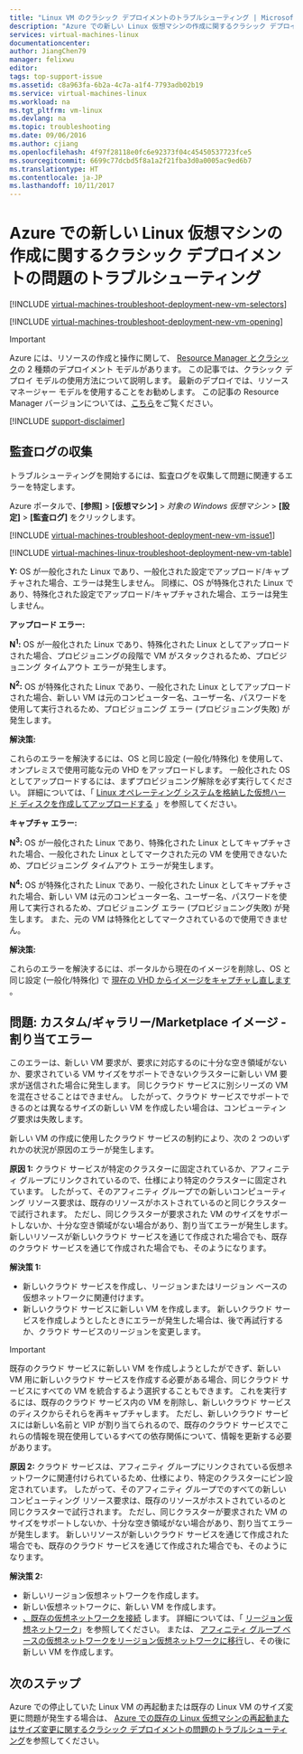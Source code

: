 ```yaml
---
title: "Linux VM のクラシック デプロイメントのトラブルシューティング | Microsoft Docs"
description: "Azure での新しい Linux 仮想マシンの作成に関するクラシック デプロイメントの問題のトラブルシューティング"
services: virtual-machines-linux
documentationcenter: 
author: JiangChen79
manager: felixwu
editor: 
tags: top-support-issue
ms.assetid: c8a963fa-6b2a-4c7a-a1f4-7793adb02b19
ms.service: virtual-machines-linux
ms.workload: na
ms.tgt_pltfrm: vm-linux
ms.devlang: na
ms.topic: troubleshooting
ms.date: 09/06/2016
ms.author: cjiang
ms.openlocfilehash: 4f97f28118e0fc6e92373f04c45450537723fce5
ms.sourcegitcommit: 6699c77dcbd5f8a1a2f21fba3d0a0005ac9ed6b7
ms.translationtype: HT
ms.contentlocale: ja-JP
ms.lasthandoff: 10/11/2017
---
```

# <a name="troubleshoot-classic-deployment-issues-with-creating-a-new-linux-virtual-machine-in-azure"></a>Azure での新しい Linux 仮想マシンの作成に関するクラシック デプロイメントの問題のトラブルシューティング
[!INCLUDE [virtual-machines-troubleshoot-deployment-new-vm-selectors](../../../../includes/virtual-machines-linux-troubleshoot-deployment-new-vm-selectors-include.md)]

[!INCLUDE [virtual-machines-troubleshoot-deployment-new-vm-opening](../../../../includes/virtual-machines-troubleshoot-deployment-new-vm-opening-include.md)]

> [!IMPORTANT] 
> Azure には、リソースの作成と操作に関して、 [Resource Manager とクラシック](../../../resource-manager-deployment-model.md)の 2 種類のデプロイメント モデルがあります。 この記事では、クラシック デプロイ モデルの使用方法について説明します。 最新のデプロイでは、リソース マネージャー モデルを使用することをお勧めします。 この記事の Resource Manager バージョンについては、[こちら](../troubleshoot-deployment-new-vm.md?toc=%2fazure%2fvirtual-machines%2flinux%2ftoc.json)をご覧ください。

[!INCLUDE [support-disclaimer](../../../../includes/support-disclaimer.md)]

## <a name="collect-audit-logs"></a>監査ログの収集
トラブルシューティングを開始するには、監査ログを収集して問題に関連するエラーを特定します。

Azure ポータルで、**[参照]** > **[仮想マシン]** > *対象の Windows 仮想マシン* > **[設定]** > **[監査ログ]** をクリックします。

[!INCLUDE [virtual-machines-troubleshoot-deployment-new-vm-issue1](../../../../includes/virtual-machines-troubleshoot-deployment-new-vm-issue1-include.md)]

[!INCLUDE [virtual-machines-linux-troubleshoot-deployment-new-vm-table](../../../../includes/virtual-machines-linux-troubleshoot-deployment-new-vm-table.md)]

**Y:** OS が一般化された Linux であり、一般化された設定でアップロード/キャプチャされた場合、エラーは発生しません。 同様に、OS が特殊化された Linux であり、特殊化された設定でアップロード/キャプチャされた場合、エラーは発生しません。

**アップロード エラー:**

**N<sup>1</sup>:** OS が一般化された Linux であり、特殊化された Linux としてアップロードされた場合、プロビジョニングの段階で VM がスタックされるため、プロビジョニング タイムアウト エラーが発生します。

**N<sup>2</sup>:** OS が特殊化された Linux であり、一般化された Linux としてアップロードされた場合、新しい VM は元のコンピューター名、ユーザー名、パスワードを使用して実行されるため、プロビジョニング エラー (プロビジョニング失敗) が発生します。

**解決策:**

これらのエラーを解決するには、OS と同じ設定 (一般化/特殊化) を使用して、オンプレミスで使用可能な元の VHD をアップロードします。 一般化された OS としてアップロードするには、まずプロビジョニング解除を必ず実行してください。 詳細については、「 [Linux オペレーティング システムを格納した仮想ハード ディスクを作成してアップロードする](create-upload-vhd.md) 」を参照してください。

**キャプチャ エラー:**

**N<sup>3</sup>:** OS が一般化された Linux であり、特殊化された Linux としてキャプチャされた場合、一般化された Linux としてマークされた元の VM を使用できないため、プロビジョニング タイムアウト エラーが発生します。

**N<sup>4</sup>:** OS が特殊化された Linux であり、一般化された Linux としてキャプチャされた場合、新しい VM は元のコンピューター名、ユーザー名、パスワードを使用して実行されるため、プロビジョニング エラー (プロビジョニング失敗) が発生します。 また、元の VM は特殊化としてマークされているので使用できません。

**解決策:**

これらのエラーを解決するには、ポータルから現在のイメージを削除し、OS と同じ設定 (一般化/特殊化) で [現在の VHD からイメージをキャプチャし直します](capture-image.md) 。

## <a name="issue-custom-gallery-marketplace-image-allocation-failure"></a>問題: カスタム/ギャラリー/Marketplace イメージ - 割り当てエラー
このエラーは、新しい VM 要求が、要求に対応するのに十分な空き領域がないか、要求されている VM サイズをサポートできないクラスターに新しい VM 要求が送信された場合に発生します。 同じクラウド サービスに別シリーズの VM を混在させることはできません。 したがって、クラウド サービスでサポートできるのとは異なるサイズの新しい VM を作成したい場合は、コンピューティング要求は失敗します。

新しい VM の作成に使用したクラウド サービスの制約により、次の 2 つのいずれかの状況が原因のエラーが発生します。

**原因 1:** クラウド サービスが特定のクラスターに固定されているか、アフィニティ グループにリンクされているので、仕様により特定のクラスターに固定されています。 したがって、そのアフィニティ グループでの新しいコンピューティング リソース要求は、既存のリソースがホストされているのと同じクラスターで試行されます。 ただし、同じクラスターが要求された VM のサイズをサポートしないか、十分な空き領域がない場合があり、割り当てエラーが発生します。 新しいリソースが新しいクラウド サービスを通じて作成された場合でも、既存のクラウド サービスを通じて作成された場合でも、そのようになります。

**解決策 1:**

* 新しいクラウド サービスを作成し、リージョンまたはリージョン ベースの仮想ネットワークに関連付けます。
* 新しいクラウド サービスに新しい VM を作成します。
  新しいクラウド サービスを作成しようとしたときにエラーが発生した場合は、後で再試行するか、クラウド サービスのリージョンを変更します。

> [!IMPORTANT]
> 既存のクラウド サービスに新しい VM を作成しようとしたができず、新しい VM 用に新しいクラウド サービスを作成する必要がある場合、同じクラウド サービスにすべての VM を統合するよう選択することもできます。 これを実行するには、既存のクラウド サービス内の VM を削除し、新しいクラウド サービスのディスクからそれらを再キャプチャします。 ただし、新しいクラウド サービスには新しい名前と VIP が割り当てられるので、既存のクラウド サービスでこれらの情報を現在使用しているすべての依存関係について、情報を更新する必要があります。
> 
> 

**原因 2:** クラウド サービスは、アフィニティ グループにリンクされている仮想ネットワークに関連付けられているため、仕様により、特定のクラスターにピン設定されています。 したがって、そのアフィニティ グループでのすべての新しいコンピューティング リソース要求は、既存のリソースがホストされているのと同じクラスターで試行されます。 ただし、同じクラスターが要求された VM のサイズをサポートしないか、十分な空き領域がない場合があり、割り当てエラーが発生します。 新しいリソースが新しいクラウド サービスを通じて作成された場合でも、既存のクラウド サービスを通じて作成された場合でも、そのようになります。

**解決策 2:**

* 新しいリージョン仮想ネットワークを作成します。
* 新しい仮想ネットワークに、新しい VM を作成します。
* [、既存の仮想ネットワークを接続](https://azure.microsoft.com/blog/vnet-to-vnet-connecting-virtual-networks-in-azure-across-different-regions/) します。 詳細については、「 [リージョン仮想ネットワーク](https://azure.microsoft.com/blog/2014/05/14/regional-virtual-networks/)」を参照してください。 または、 [アフィニティ グループ ベースの仮想ネットワークをリージョン仮想ネットワークに移行](https://azure.microsoft.com/blog/2014/11/26/migrating-existing-services-to-regional-scope/)し、その後に新しい VM を作成します。

## <a name="next-steps"></a>次のステップ
Azure での停止していた Linux VM の再起動または既存の Linux VM のサイズ変更に問題が発生する場合は、 [Azure での既存の Linux 仮想マシンの再起動またはサイズ変更に関するクラシック デプロイメントの問題のトラブルシューティング](restart-resize-error-troubleshooting.md)を参照してください。

